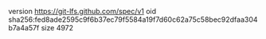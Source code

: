 version https://git-lfs.github.com/spec/v1
oid sha256:fed8ade2595c9f6b37ec79f5584a19f7d60c62a75c58bec92dfaa304b7a4a57f
size 4972
